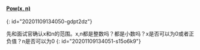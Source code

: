 #### [Pow(x, n)](https://leetcode-cn.com/problems/powx-n/)
{: id="20201109134050-gdpt2dz"}

先和面试官确认x和n的范围。x,n都是整数吗？都是小数吗？x是否可以为0或者正负值？n是否可以为0
{: id="20201109134051-s15o6k9"}
